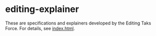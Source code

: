 editing-explainer
=================

These are specifications and explainers developed by the Editing Taks Force. For details, see [index.html](http://w3c.github.io/editing/).
